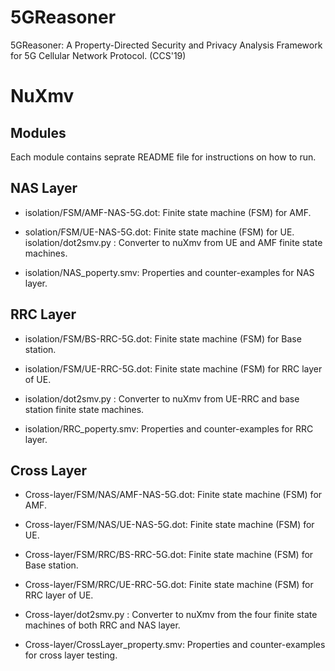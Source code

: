 # 5GReasoner
5GReasoner: A Property-Directed Security and Privacy Analysis Framework for 5G Cellular Network Protocol. (CCS'19)

# NuXmv


## Modules
Each module contains seprate README file for instructions on how to run.
## NAS Layer
* isolation/FSM/AMF-NAS-5G.dot: Finite state machine (FSM) for AMF.

* solation/FSM/UE-NAS-5G.dot: Finite state machine (FSM) for UE.
isolation/dot2smv.py : Converter to nuXmv from UE and AMF finite state machines.

* isolation/NAS_poperty.smv: Properties and counter-examples for NAS layer.

## RRC Layer
* isolation/FSM/BS-RRC-5G.dot: Finite state machine (FSM) for Base station.

* isolation/FSM/UE-RRC-5G.dot: Finite state machine (FSM) for RRC layer of UE.

* isolation/dot2smv.py : Converter to nuXmv from UE-RRC and base station finite state machines.

* isolation/RRC_poperty.smv: Properties and counter-examples for RRC layer.

## Cross Layer

* Cross-layer/FSM/NAS/AMF-NAS-5G.dot: Finite state machine (FSM) for AMF.

* Cross-layer/FSM/NAS/UE-NAS-5G.dot: Finite state machine (FSM) for UE.

* Cross-layer/FSM/RRC/BS-RRC-5G.dot: Finite state machine (FSM) for Base station.

* Cross-layer/FSM/RRC/UE-RRC-5G.dot: Finite state machine (FSM) for RRC layer of UE.

* Cross-layer/dot2smv.py : Converter to nuXmv from the four finite state machines of both RRC and NAS layer.

* Cross-layer/CrossLayer_property.smv: Properties and counter-examples for cross layer testing.
